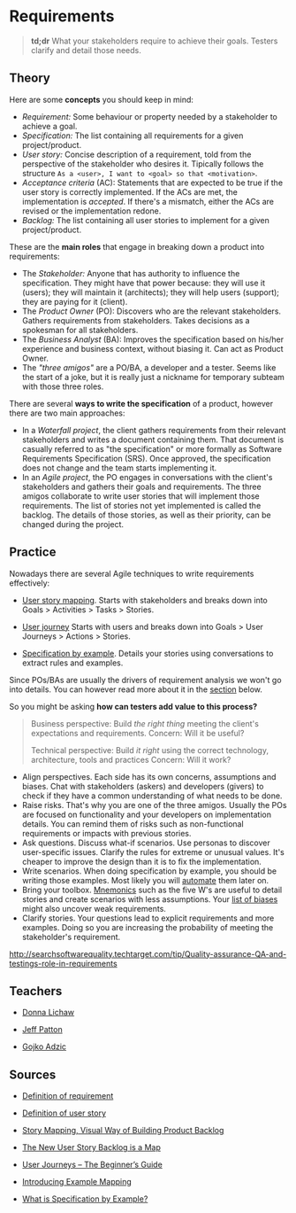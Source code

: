 # Requirements

> **td;dr** What your stakeholders require to achieve their goals. Testers clarify and detail those needs.

## Theory

Here are some **concepts** you should keep in mind:

- *Requirement:* Some behaviour or property needed by a stakeholder to achieve a goal.
- *Specification:* The list containing all requirements for a given project/product.
- *User story:* Concise description of a requirement, told from the perspective of the stakeholder who desires it. Tipically follows the structure `As a <user>, I want to <goal> so that <motivation>`.
- *Acceptance criteria* (AC): Statements that are expected to be true if the user story is correctly implemented. If the ACs are met, the implementation is *accepted*. If there's a mismatch, either the ACs are revised or the implementation redone.
- *Backlog:* The list containing all user stories to implement for a given project/product.

These are the **main roles** that engage in breaking down a product into requirements:

- The *Stakeholder:* Anyone that has authority to influence the specification. They might have that power because: they will use it (users); they will maintain it (architects); they will help users (support); they are paying for it (client).
- The *Product Owner* (PO): Discovers who are the relevant stakeholders. Gathers requirements from stakeholders. Takes decisions as a spokesman for all stakeholders.
- The *Business Analyst* (BA): Improves the specification based on his/her experience and business context, without biasing it. Can act as Product Owner.
- The *"three amigos"* are a PO/BA, a developer and a tester. Seems like the start of a joke, but it is really just a nickname for temporary subteam with those three roles.

There are several **ways to write the specification** of a product, however there are two main approaches:

- In a *Waterfall project*, the client gathers requirements from their relevant stakeholders and writes a document containing them. That document is casually referred to as "the specification" or more formally as Software Requirements Specification (SRS). Once approved, the specification does not change and the team starts implementing it.
- In an *Agile project*, the PO engages in conversations with the client's stakeholders and gathers their goals and requirements. The three amigos collaborate to write user stories that will implement those requirements. The list of stories not yet implemented is called the backlog. The details of those stories, as well as their priority, can be changed during the project.

## Practice

Nowadays there are several Agile techniques to write requirements effectively:

- [User story mapping](http://amzn.to/2mW1rkx). Starts with stakeholders and breaks down into Goals > Activities > Tasks > Stories.

- [User journey](http://amzn.to/2mWyt4d) Starts with users and breaks down into Goals > User Journeys > Actions > Stories.

- [Specification by example](http://amzn.to/2FZy1ux). Details your stories using conversations to extract rules and examples.

Since POs/BAs are usually the drivers of requirement analysis we won't go into details. You can however read more about it in the [section]() below.

So you might be asking **how can testers add value to this process?**

> Business perspective: Build *the right thing* meeting the client's expectations and requirements.
> Concern: Will it be useful?
>
> Technical perspective: Build *it right* using the correct technology, architecture, tools and practices
> Concern: Will it work?

- Align perspectives. Each side has its own concerns, assumptions and biases. Chat with stakeholders (askers) and developers (givers) to check if they have a common understanding of what needs to be done.
- Raise risks. That's why you are one of the three amigos. Usually the POs are focused on functionality and your developers on implementation details. You can remind them of risks such as non-functional requirements or impacts with previous stories.
- Ask questions. Discuss what-if scenarios. Use personas to discover user-specific issues. Clarify the rules for extreme or unusual values. It's cheaper to improve the design than it is to fix the implementation.
- Write scenarios. When doing specification by example, you should be writing those examples. Most likely you will [automate]() them later on.
- Bring your toolbox. [Mnemonics](/tools/mnemonics.md) such as the five W's are useful to detail stories and create scenarios with less assumptions. Your [list of biases]() might also uncover weak requirements.
- Clarify stories. Your questions lead to explicit requirements and more examples. Doing so you are increasing the probability of meeting the stakeholder's requirement.


http://searchsoftwarequality.techtarget.com/tip/Quality-assurance-QA-and-testings-role-in-requirements

## Teachers

- [Donna Lichaw](https://www.donnalichaw.com/)

- [Jeff Patton](https://jpattonassociates.com/blog/)

- [Gojko Adzic](https://gojko.net/books/)

## Sources

- [Definition of requirement](http://www.iiba.org/babok-guide/babok-guide-v2/babok-guide-online/chapter-one-introduction/1-3-key-concepts.aspx)

- [Definition of user story](https://www.mountaingoatsoftware.com/agile/user-stories)

- [Story Mapping, Visual Way of Building Product Backlog](https://www.thoughtworks.com/insights/blog/story-mapping-visual-way-building-product-backlog)

- [The New User Story Backlog is a Map](https://jpattonassociates.com/the-new-backlog/)

- [User Journeys – The Beginner’s Guide](https://theuxreview.co.uk/user-journeys-beginners-guide/)

- [Introducing Example Mapping](https://medium.com/@mattwynne/introducing-example-mapping-42ccd15f8adf)

- [What is Specification by Example?](https://blog.red-badger.com/blog/2012/07/31/what-is-specification-by-example)
